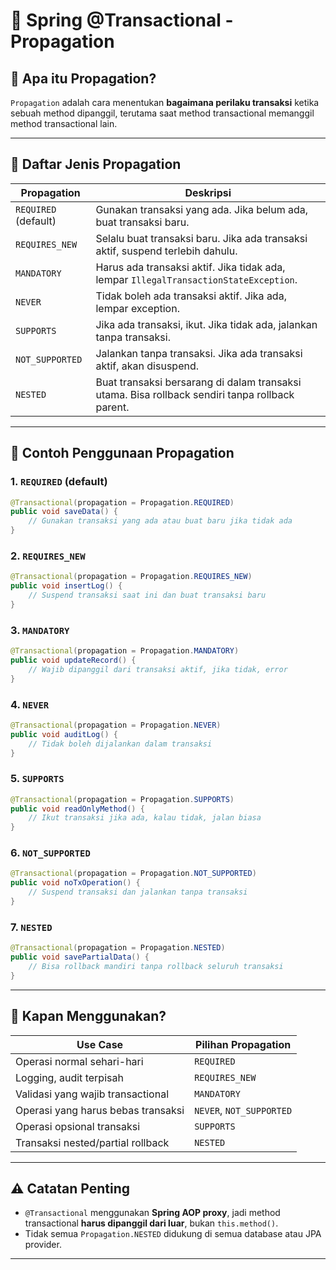 
# 🌱 Spring @Transactional - Propagation

## 📌 Apa itu Propagation?

`Propagation` adalah cara menentukan **bagaimana perilaku transaksi** ketika sebuah method dipanggil, terutama saat method transactional memanggil method transactional lain.

---

## 🔄 Daftar Jenis Propagation

| Propagation           | Deskripsi                                                                                  |
|-----------------------|---------------------------------------------------------------------------------------------|
| `REQUIRED` (default)  | Gunakan transaksi yang ada. Jika belum ada, buat transaksi baru.                            |
| `REQUIRES_NEW`        | Selalu buat transaksi baru. Jika ada transaksi aktif, suspend terlebih dahulu.              |
| `MANDATORY`           | Harus ada transaksi aktif. Jika tidak ada, lempar `IllegalTransactionStateException`.      |
| `NEVER`               | Tidak boleh ada transaksi aktif. Jika ada, lempar exception.                                |
| `SUPPORTS`            | Jika ada transaksi, ikut. Jika tidak ada, jalankan tanpa transaksi.                         |
| `NOT_SUPPORTED`       | Jalankan tanpa transaksi. Jika ada transaksi aktif, akan disuspend.                         |
| `NESTED`              | Buat transaksi bersarang di dalam transaksi utama. Bisa rollback sendiri tanpa rollback parent. |

---

## 📘 Contoh Penggunaan Propagation

### 1. `REQUIRED` (default)
```java
@Transactional(propagation = Propagation.REQUIRED)
public void saveData() {
    // Gunakan transaksi yang ada atau buat baru jika tidak ada
}
```

### 2. `REQUIRES_NEW`
```java
@Transactional(propagation = Propagation.REQUIRES_NEW)
public void insertLog() {
    // Suspend transaksi saat ini dan buat transaksi baru
}
```

### 3. `MANDATORY`
```java
@Transactional(propagation = Propagation.MANDATORY)
public void updateRecord() {
    // Wajib dipanggil dari transaksi aktif, jika tidak, error
}
```

### 4. `NEVER`
```java
@Transactional(propagation = Propagation.NEVER)
public void auditLog() {
    // Tidak boleh dijalankan dalam transaksi
}
```

### 5. `SUPPORTS`
```java
@Transactional(propagation = Propagation.SUPPORTS)
public void readOnlyMethod() {
    // Ikut transaksi jika ada, kalau tidak, jalan biasa
}
```

### 6. `NOT_SUPPORTED`
```java
@Transactional(propagation = Propagation.NOT_SUPPORTED)
public void noTxOperation() {
    // Suspend transaksi dan jalankan tanpa transaksi
}
```

### 7. `NESTED`
```java
@Transactional(propagation = Propagation.NESTED)
public void savePartialData() {
    // Bisa rollback mandiri tanpa rollback seluruh transaksi
}
```

---

## 🎯 Kapan Menggunakan?

| Use Case                        | Pilihan Propagation |
|----------------------------------|----------------------|
| Operasi normal sehari-hari       | `REQUIRED`           |
| Logging, audit terpisah          | `REQUIRES_NEW`       |
| Validasi yang wajib transactional| `MANDATORY`          |
| Operasi yang harus bebas transaksi | `NEVER`, `NOT_SUPPORTED` |
| Operasi opsional transaksi       | `SUPPORTS`           |
| Transaksi nested/partial rollback| `NESTED`             |

---

## ⚠️ Catatan Penting
- `@Transactional` menggunakan **Spring AOP proxy**, jadi method transactional **harus dipanggil dari luar**, bukan `this.method()`.
- Tidak semua `Propagation.NESTED` didukung di semua database atau JPA provider.

---
